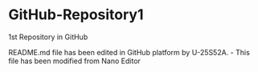 # GitHub-Repository1
1st Repository in GitHub

README.md file has been edited in GitHub platform by U-25S52A. - This file has been modified from Nano Editor
